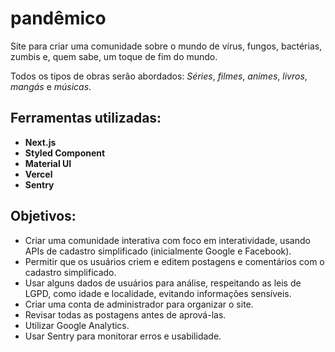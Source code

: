 <h1>pandêmico</h1>
<p>Site para criar uma comunidade sobre o mundo de vírus, fungos, bactérias, zumbis e, quem sabe, um toque de fim do mundo.</p>
<p>Todos os tipos de obras serão abordados:  <em>Séries</em>, <em>filmes</em>, <em>animes</em>, <em>livros</em>, <em>mangás</em> e <em>músicas</em>.</p> 

<h2>Ferramentas utilizadas:</h2>
<ul>
<li><strong>Next.js</strong></li>
<li><strong>Styled Component</strong> </li>
<li><strong>Material UI</strong> </li>
<li><strong>Vercel</strong></li>
<li><strong>Sentry</strong></li>
</ul>

<h2>Objetivos:</h2>
<ul>
  <li>Criar uma comunidade interativa com foco em interatividade, usando APIs de cadastro simplificado (inicialmente Google e Facebook).</li>
  <li>Permitir que os usuários criem e editem postagens e comentários com o cadastro simplificado.</li>
  <li>Usar alguns dados de usuários para análise, respeitando as leis de LGPD, como idade e localidade, evitando informações sensíveis.</li>
  <li>Criar uma conta de administrador para organizar o site.</li> 
  <li>Revisar todas as postagens antes de aprová-las.</li>
  <li>Utilizar Google Analytics.</li>
  <li>Usar Sentry para monitorar erros e usabilidade.</li>
</ul>